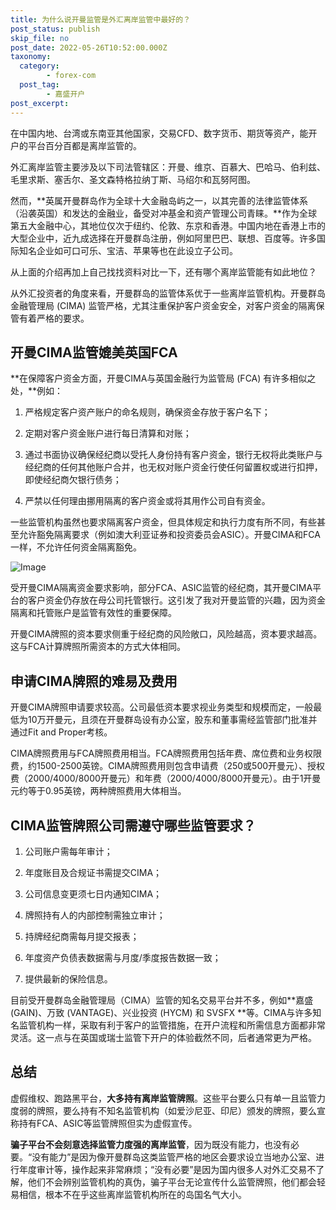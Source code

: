 ```yaml
---
title: 为什么说开曼监管是外汇离岸监管中最好的？
post_status: publish
skip_file: no
post_date: 2022-05-26T10:52:00.000Z
taxonomy:
  category:
        - forex-com
  post_tag:
        - 嘉盛开户
post_excerpt: 
---
```

在中国内地、台湾或东南亚其他国家，交易CFD、数字货币、期货等资产，能开户的平台百分百都是离岸监管的。

外汇离岸监管主要涉及以下司法管辖区：开曼、维京、百慕大、巴哈马、伯利兹、毛里求斯、塞舌尔、圣文森特格拉纳丁斯、马绍尔和瓦努阿图。

然而，**英属开曼群岛作为全球十大金融岛屿之一，以其完善的法律监管体系（沿袭英国）和发达的金融业，备受对冲基金和资产管理公司青睐。**作为全球第五大金融中心，其地位仅次于纽约、伦敦、东京和香港。中国内地在香港上市的大型企业中，近九成选择在开曼群岛注册，例如阿里巴巴、联想、百度等。许多国际知名企业如可口可乐、宝洁、苹果等也在此设立子公司。

从上面的介绍再加上自己找找资料对比一下，还有哪个离岸监管能有如此地位？

从外汇投资者的角度来看，开曼群岛的监管体系优于一些离岸监管机构。开曼群岛金融管理局 (CIMA) 监管严格，尤其注重保护客户资金安全，对客户资金的隔离保管有着严格的要求。

## 开曼CIMA监管媲美英国FCA

**在保障客户资金方面，开曼CIMA与英国金融行为监管局 (FCA) 有许多相似之处，**例如：

1. 严格规定客户资产账户的命名规则，确保资金存放于客户名下；

1. 定期对客户资金账户进行每日清算和对账；

1. 通过书面协议确保经纪商以受托人身份持有客户资金，银行无权将此类账户与经纪商的任何其他账户合并，也无权对账户资金行使任何留置权或进行扣押，即使经纪商欠银行债务；

1. 严禁以任何理由挪用隔离的客户资金或将其用作公司自有资金。

一些监管机构虽然也要求隔离客户资金，但具体规定和执行力度有所不同，有些甚至允许豁免隔离要求（例如澳大利亚证券和投资委员会ASIC）。开曼CIMA和FCA一样，不允许任何资金隔离豁免。

![Image](https://prod-files-secure.s3.us-west-2.amazonaws.com/39ed1227-6d7d-4570-be36-9ccd4a2c4241/bd849744-3fcb-4a37-8312-357962c8f065/image.png?X-Amz-Algorithm=AWS4-HMAC-SHA256&X-Amz-Content-Sha256=UNSIGNED-PAYLOAD&X-Amz-Credential=ASIAZI2LB466SGBSE7NX%2F20250224%2Fus-west-2%2Fs3%2Faws4_request&X-Amz-Date=20250224T221345Z&X-Amz-Expires=3600&X-Amz-Security-Token=IQoJb3JpZ2luX2VjEP7%2F%2F%2F%2F%2F%2F%2F%2F%2F%2FwEaCXVzLXdlc3QtMiJHMEUCIQCgTliuAuKLQGZ1M0BiH%2B0HdaMmGfkeybcQydQ7Wm%2FKrQIgM8qcTedsCYcFMIlni833YdNl6l4XPtEX8dm2r1RDDmcq%2FwMINxAAGgw2Mzc0MjMxODM4MDUiDC6dgUC5FGoMY23hHSrcA0FUOoyyIsU77qQ8qGblb4Le7J0xL1NB0dRvmwURzAYYG9WRWVQ7EIn0sI9Hi50%2BufmySYD9HfAc4o2cJWmrkb%2FylfwkrsrZrzakhP8rUDuP71DPWiWLC%2BkJb7gWj5LUBn9F5F%2FqGpsfPmEgQ6irUgSf6wfqgLnoxWt5hqaMMkp9lTG4sWcj%2Fnyvje9ICcWx7Ca%2FQj6Oxrdqlg3w0sH4Vdor70KOuaB7ie%2Fif3QtDnK5n%2FDxstLvdj8aEtZ5LFGfcFuBVbUy97B1P6CjeRmKAldaBO%2BHYATscYIjciSJ53heZgjFVqXrwuvRu5YFVpKYF9s%2FTSnE%2F34XIZSYrZCnu8gXdpdsaxJZxmHRbWkbN%2FqME9maR8XqYl4FgwgJ46f7XsMWywW6NsGTidOaVTXCdwLnlLbCsipYGSP6n0ycZ%2BIqtm%2FRzoaGkgAWHZhWu7SmB1W8CZxwr%2F5r81NW5jwxDcBthPZ3ya7rF0yGtwdHV108Mi18iXjrkpOSwvE5WvPExdCC6SzwXt6Ab91VOzlRSwWPQrG%2BdN%2BiDduUVDwJJll5kWok0pQd9jESzjm8x1JdGYmCyeesD4%2FSUYVIg%2F%2BbOYQSbwN0REaq35XOZLLO0BSvrtA5vd6NIE4nGDS8MNbU870GOqUBYhpYkNLGuIdoxbjmPBbXZhzFWM0HqwkcSIxa6WEF3xulsguVhKC2itGA6yDgILFtR2DVhEzH8MDzbvXa9vi02ikiZ9HNIXM6Eaa5krx9TcQn5%2FVEQnZFYjeQOyWvqU4t7Wn5mSx1bvpt5PunD7QV1wYIHeEejopraUmvxgRUT1KXajU4tY4NihEK9fUlz2leAzKkD6GG4b%2FoU%2BPqj1bL1MGJoamn&X-Amz-Signature=ce08e044bc11686166038700034da0fbc51f4727c1983dce0dd2894a7448b862&X-Amz-SignedHeaders=host&x-id=GetObject)

受开曼CIMA隔离资金要求影响，部分FCA、ASIC监管的经纪商，其开曼CIMA平台的客户资金仍存放在母公司托管银行。这引发了我对开曼监管的兴趣，因为资金隔离和托管账户是监管有效性的重要保障。

开曼CIMA牌照的资本要求侧重于经纪商的风险敞口，风险越高，资本要求越高。这与FCA计算牌照所需资本的方式大体相同。

## **申请CIMA牌照的难易及费用**

开曼CIMA牌照申请要求较高。公司最低资本要求视业务类型和规模而定，一般最低为10万开曼元，且须在开曼群岛设有办公室，股东和董事需经监管部门批准并通过Fit and Proper考核。

CIMA牌照费用与FCA牌照费用相当。FCA牌照费用包括年费、席位费和业务权限费，约1500-2500英镑。CIMA牌照费用则包含申请费（250或500开曼元）、授权费（2000/4000/8000开曼元）和年费（2000/4000/8000开曼元）。由于1开曼元约等于0.95英镑，两种牌照费用大体相当。

## CIMA监管牌照公司需遵守哪些监管要求？

1. 公司账户需每年审计；

1. 年度账目及合规证书需提交CIMA；

1. 公司信息变更须七日内通知CIMA；

1. 牌照持有人的内部控制需独立审计；

1. 持牌经纪商需每月提交报表；

1. 年度资产负债表数据需与月度/季度报告数据一致；

1. 提供最新的保险信息。

目前受开曼群岛金融管理局（CIMA）监管的知名交易平台并不多，例如**嘉盛 (GAIN)、万致 (VANTAGE)、兴业投资 (HYCM) 和 SVSFX **等。CIMA与许多知名监管机构一样，采取有利于客户的监管措施，在开户流程和所需信息方面都非常灵活。这一点与在英国或瑞士监管下开户的体验截然不同，后者通常更为严格。

## 总结

虚假维权、跑路黑平台，**大多持有离岸监管牌照**。这些平台要么只有单一且监管力度弱的牌照，要么持有不知名监管机构（如爱沙尼亚、印尼）颁发的牌照，要么宣称持有FCA、ASIC等监管牌照但实为虚假宣传。

**骗子平台不会刻意选择监管力度强的离岸监管**，因为既没有能力，也没有必要。“没有能力”是因为像开曼群岛这类监管严格的地区会要求设立当地办公室、进行年度审计等，操作起来非常麻烦；“没有必要”是因为国内很多人对外汇交易不了解，他们不会辨别监管机构的真伪，骗子平台无论宣传什么监管牌照，他们都会轻易相信，根本不在乎这些离岸监管机构所在的岛国名气大小。